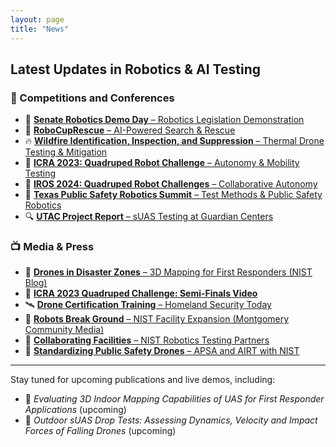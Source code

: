 ```yaml
---
layout: page
title: "News"
---
```


## Latest Updates in Robotics & AI Testing

### 📢 Competitions and Conferences

- 🎤 [**Senate Robotics Demo Day** – Robotics Legislation Demonstration](https://cra.org/congress-meets-robots-cra-co-hosts-senate-robotics-showcase-and-demo-day/#next)  
- 🚀 [**RoboCupRescue** – AI-Powered Search & Rescue](https://rrl.robocup.org/)  
- 🔥 [**Wildfire Identification, Inspection, and Suppression** – Thermal Drone Testing & Mitigation](https://www.nist.gov/publications/adapting-nist-aerial-drone-tests-thermal-identification-inspection-and-suppression)  
- 🦿 [**ICRA 2023: Quadruped Robot Challenge** – Autonomy & Mobility Testing](https://tsapps.nist.gov/publication/get_pdf.cfm?pub_id=956919)  
- 🤖 [**IROS 2024: Quadruped Robot Challenges** – Collaborative Autonomy](https://quadruped-robot-challenges.notion.site/IROS-2024-Quadruped-Robot-Challenges-d3a7de99caf842b795083cb66fcbd29b)  
- 🎯 [**Texas Public Safety Robotics Summit** – Test Methods & Public Safety Robotics](https://www.txpsrobots.com/)  
- 🔍 [**UTAC Project Report** – sUAS Testing at Guardian Centers](https://www.nist.gov/system/files/documents/2022/02/24/NIST%20sUAS%20Tests%20-%20UTAC%20Conf%2C%20Guardian%20Centers%2C%20Perry%20GA%20%282021-10-08%20v3%29.pdf)

### 📺 Media & Press

- 📰 [**Drones in Disaster Zones** – 3D Mapping for First Responders (NIST Blog)](https://www.nist.gov/blogs/taking-measure/drones-disaster-zones-how-advanced-3d-mapping-technology-can-help-first)  
- 🎥 [**ICRA 2023 Quadruped Challenge: Semi-Finals Video**](https://www.youtube.com/watch?v=dv7YgkVHSO8&t=1s)  
- 🛰️ [**Drone Certification Training** – Homeland Security Today](https://www.hstoday.us/federal-pages/dhs/drone-piloting-proficiency-takes-flight-with-certification-course/)  
- 🏢 [**Robots Break Ground** – NIST Facility Expansion (Montgomery Community Media)](https://www.mymcmedia.org/robots-break-ground-for-their-new-facility-in-gaithersburg/)  
- 🤝 [**Collaborating Facilities** – NIST Robotics Testing Partners](https://www.nist.gov/el/intelligent-systems-division-73500/standard-test-methods-response-robots/collaborating-facilities)  
- 🧪 [**Standardizing Public Safety Drones** – APSA and AIRT with NIST](https://dronelife.com/2022/02/09/apsa-and-airt-collaborate-standardizing-public-safety-drone-operations-with-nist-testing/)

---

Stay tuned for upcoming publications and live demos, including:

- 📘 *Evaluating 3D Indoor Mapping Capabilities of UAS for First Responder Applications* (upcoming)  
- 📘 *Outdoor sUAS Drop Tests: Assessing Dynamics, Velocity and Impact Forces of Falling Drones* (upcoming)
